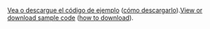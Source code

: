 <span data-ttu-id="c4269-101">[Vea o descargue el código de ejemplo](https://github.com/dotnet/AspNetCore.Docs/tree/master/aspnetcore/tutorials/first-mvc-app/start-mvc/sample) ([cómo descargarlo](xref:index#how-to-download-a-sample)).</span><span class="sxs-lookup"><span data-stu-id="c4269-101">[View or download sample code](https://github.com/dotnet/AspNetCore.Docs/tree/master/aspnetcore/tutorials/first-mvc-app/start-mvc/sample) ([how to download](xref:index#how-to-download-a-sample)).</span></span>